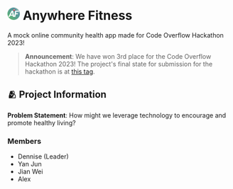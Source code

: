<h1>
    <img src="docs/icon.png" style="height: 1em;"/>
    <span>Anywhere Fitness</span>
</h1>

A mock online community health app made for Code Overflow Hackathon 2023!

> **Announcement**: We have won 3rd place for the Code Overflow Hackathon 2023! The project's final state for submission for the hackathon is at [this tag](https://github.com/dentolos19/anywhere-fitness/tree/final).

## 🫂 Project Information

**Problem Statement**: How might we leverage technology to encourage and promote healthy living?

### Members

- Dennise (Leader)
- Yan Jun
- Jian Wei
- Alex